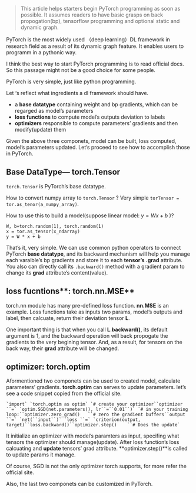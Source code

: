 > This article helps starters begin PyTorch programming as soon as possible. It assumes readers to have basic grasps on back propogation(bp), tensorflow programming and optional static and dynamic graph.



PyTorch is the most widely used （deep learning）DL framework in research field as a result of its dynamic graph feature. It enables users to programm in a pythonic way.

I think the best way to start PyTorch programming is to read official docs. So this passage might not be a good choice for some people.

PyTorch is very simple, just like python programming.

Let ‘s reflect what ingredients a dl framework should have.

- a **base datatype** containing weight and bp gradients, which can be regarged as model’s parameters
- **loss functions** to compute model’s outputs deviation to labels
- **optimizers** responsible to compute parameters’ gradients and then modify(update) them

Given the above three componets, model can be built, loss computed, model’s parameters updated. Let’s proceed to see how to accomplish those in PyTorch.

## Base DataType— **torch.Tensor**

`torch.Tensor` is PyTorch’s base datatype.

How to convert numpy array to `torch.Tensor` ? Very simple `torTensor = tor.as_tenor(a_numpy_array)`.

How to use this to build a model(suppose linear model: $y = Wx + b$ )?

```
W, b=torch.random(1), torch.random(1)
x = tor.as_tensor(x_ndarray)
y = W * x + b
```

That’s it, very simple. We can use common python operators to connect PyTorch **base datatype**, and its backward mechanism will help you manage each varaible’s bp gradients and store it to each **tensor’s** **.grad** attribute. You also can directly call its `.backward()` method with a gradient param to change its **grad** attribute’s content(value).



## loss fucntions**: torch.nn.MSE**

torch.nn module has many pre-defined loss function. **nn.MSE** is an example. Loss functions take as inputs two params, model’s outputs and label, then calcuate, return their deviation tensor **L**.

One important thing is that when you call **L.backward()**, its default argument is 1, and the backward operation will back propogate the gradients to the very begining tensor. And, as a result, for tensors on the back way, their **grad** attribute will be changed.

## optimizer: **torch.optim**

Aformentioned two componets can be used to created model, calculate parameters’ gradients. **torch.optim** can serves to update parameters. let’s see a code snippet copied from the official site.

```
`import` `torch.optim as optim` `# create your optimizer``optimizer ``=` `optim.SGD(net.parameters(), lr``=``0.01``)` `# in your training loop:``optimizer.zero_grad()   ``# zero the gradient buffers``output ``=` `net(``input``)` `loss ``=` `criterion(output, target)``loss.backward()``optimizer.step()    ``# Does the update`
```

It initialize an optimizer with model’s paramters as input, specifing what tensors the optimizer should manage(update). After loss function’s loss calcuating and **update** tensors’ grad attribute. **optimizer.step()**is called to update params it manage.

Of course, SGD is not the only optimizer torch supports, for more refer the official site.

Also, the last two componets can be customized in PyTorch.


  